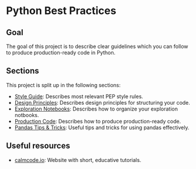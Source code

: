 # Python Best Practices

## Goal

The goal of this project is to describe clear guidelines which you can follow to produce production-ready code in Python.

## Sections

This project is split up in the following sections:

- [Style Guide](style_guide.md): Describes most relevant PEP style rules.
- [Design Principles](design_priciples.md): Describes design principles for structuring your code.
- [Exploration Notebooks](exploration_notebooks.md): Describes how to organize your exploration notbooks.
- [Production Code](production_code.md): Describes how to produce production-ready code.
- [Pandas Tips & Tricks](pandas.md): Useful tips and tricks for using pandas effectively.

## Useful resources

- [calmcode.io](https://www.calmcode.io): Website with short, educative tutorials.
